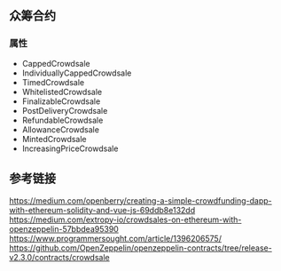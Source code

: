 ## 众筹合约
### 属性

- CappedCrowdsale
- IndividuallyCappedCrowdsale
- TimedCrowdsale
- WhitelistedCrowdsale
- FinalizableCrowdsale
- PostDeliveryCrowdsale
- RefundableCrowdsale
- AllowanceCrowdsale
- MintedCrowdsale
- IncreasingPriceCrowdsale

## 参考链接
https://medium.com/openberry/creating-a-simple-crowdfunding-dapp-with-ethereum-solidity-and-vue-js-69ddb8e132dd
https://medium.com/extropy-io/crowdsales-on-ethereum-with-openzeppelin-57bbdea95390
https://www.programmersought.com/article/1396206575/  
https://github.com/OpenZeppelin/openzeppelin-contracts/tree/release-v2.3.0/contracts/crowdsale
